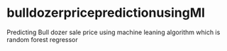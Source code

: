 # bulldozerpricepredictionusingMl
Predicting Bull dozer sale price using machine leaning algorithm which is random forest regressor
